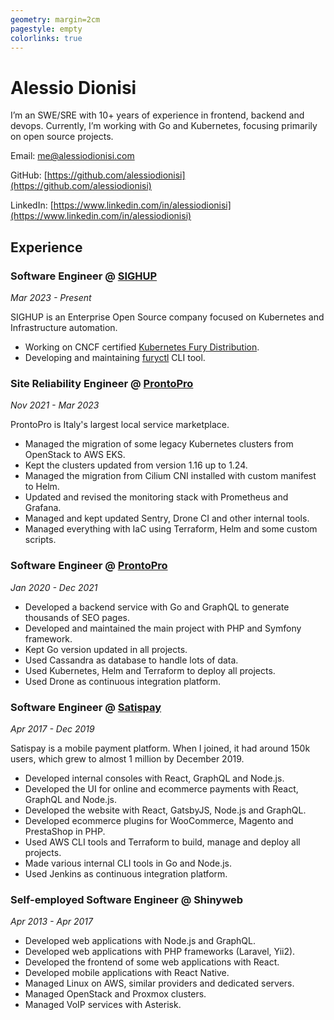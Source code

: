 ```yaml
---
geometry: margin=2cm
pagestyle: empty
colorlinks: true
---
```


# Alessio Dionisi

I’m an SWE/SRE with 10+ years of experience in frontend, backend and devops. Currently, I’m working with Go and Kubernetes, focusing primarily on open source projects.

Email: [me@alessiodionisi.com](mailto:me@alessiodionisi.com)

GitHub: [https://github.com/alessiodionisi](https://github.com/alessiodionisi)

LinkedIn: [https://www.linkedin.com/in/alessiodionisi](https://www.linkedin.com/in/alessiodionisi)

## Experience

### Software Engineer @ [SIGHUP](https://sighup.io)

_Mar 2023 - Present_

SIGHUP is an Enterprise Open Source company focused on Kubernetes and Infrastructure automation.

- Working on CNCF certified [Kubernetes Fury Distribution](https://docs.kubernetesfury.com).
- Developing and maintaining [furyctl](https://github.com/sighupio/furyctl) CLI tool.

### Site Reliability Engineer @ [ProntoPro](https://www.prontopro.it)

_Nov 2021 - Mar 2023_

ProntoPro is Italy's largest local service marketplace.

- Managed the migration of some legacy Kubernetes clusters from OpenStack to AWS EKS.
- Kept the clusters updated from version 1.16 up to 1.24.
- Managed the migration from Cilium CNI installed with custom manifest to Helm.
- Updated and revised the monitoring stack with Prometheus and Grafana.
- Managed and kept updated Sentry, Drone CI and other internal tools.
- Managed everything with IaC using Terraform, Helm and some custom scripts.

### Software Engineer @ [ProntoPro](https://www.prontopro.it)

_Jan 2020 - Dec 2021_

- Developed a backend service with Go and GraphQL to generate thousands of SEO pages.
- Developed and maintained the main project with PHP and Symfony framework.
- Kept Go version updated in all projects.
- Used Cassandra as database to handle lots of data.
- Used Kubernetes, Helm and Terraform to deploy all projects.
- Used Drone as continuous integration platform.

### Software Engineer @ [Satispay](https://www.satispay.com)

_Apr 2017 - Dec 2019_

Satispay is a mobile payment platform. When I joined, it had around 150k users, which grew to almost 1 million by December 2019.

- Developed internal consoles with React, GraphQL and Node.js.
- Developed the UI for online and ecommerce payments with React, GraphQL and Node.js.
- Developed the website with React, GatsbyJS, Node.js and GraphQL.
- Developed ecommerce plugins for WooCommerce, Magento and PrestaShop in PHP.
- Used AWS CLI tools and Terraform to build, manage and deploy all projects.
- Made various internal CLI tools in Go and Node.js.
- Used Jenkins as continuous integration platform.

### Self-employed Software Engineer @ Shinyweb

_Apr 2013 - Apr 2017_

- Developed web applications with Node.js and GraphQL.
- Developed web applications with PHP frameworks (Laravel, Yii2).
- Developed the frontend of some web applications with React.
- Developed mobile applications with React Native.
- Managed Linux on AWS, similar providers and dedicated servers.
- Managed OpenStack and Proxmox clusters.
- Managed VoIP services with Asterisk.
